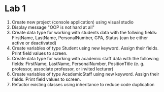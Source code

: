 # Lab 1


1. Create new project (console application) using visual studio
2. Display message "OOP is not hard at all"
3. Create data type for working with students data with the follwing fields: FirstName, LastName, PersonalNumber, GPA, Status (can be either active or deactivated)
4. Create variables of type Student using new keyword. Assign their fields. Print field values to screen.
5. Create data type for working with academic staff data with the following fields: FirstName, LastName, PersonalNumber, PositionTitle (e. g. professor, associate professor, or invited lecturer)
6. Create variables of type AcademicStaff using new keyword. Assign their fields. Print field values to screen.
7. Refactor existing classes using inheritance to reduce code duplication
